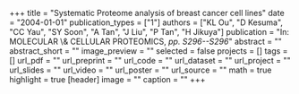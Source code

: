 +++
title = "Systematic Proteome analysis of breast cancer cell lines"
date = "2004-01-01"
publication_types = ["1"]
authors = ["KL Ou", "D Kesuma", "CC Yau", "SY Soon", "A Tan", "J Liu", "P Tan", "H Jikuya"]
publication = "In: MOLECULAR \\& CELLULAR PROTEOMICS, _pp. S296--S296_"
abstract = ""
abstract_short = ""
image_preview = ""
selected = false
projects = []
tags = []
url_pdf = ""
url_preprint = ""
url_code = ""
url_dataset = ""
url_project = ""
url_slides = ""
url_video = ""
url_poster = ""
url_source = ""
math = true
highlight = true
[header]
image = ""
caption = ""
+++
